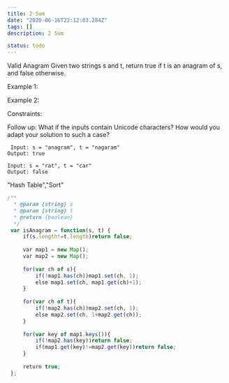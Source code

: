 ```yaml
---
title: 2 Sum
date: "2020-06-16T22:12:03.284Z"
tags: []
description: 2 Sum

status: todo
---
```


Valid Anagram
Given two strings s and t, return true if t is an anagram of s, and false otherwise.



Example 1:

Example 2:



Constraints:



Follow up: What if the inputs contain Unicode characters? How would you adapt your solution to such a case?

```
 Input: s = "anagram", t = "nagaram"
Output: true

```

```
Input: s = "rat", t = "car"
Output: false

```

"Hash Table","Sort"

```javascript
/**
  * @param {string} s
  * @param {string} t
  * @return {boolean}
  */
 var isAnagram = function(s, t) {
     if(s.length!=t.length)return false;
     
     var map1 = new Map();
     var map2 = new Map();
 ​
     for(var ch of s){
         if(!map1.has(ch))map1.set(ch, 1);
         else map1.set(ch, map1.get(ch)+1);
     }
     
     for(var ch of t){
         if(!map2.has(ch))map2.set(ch, 1);
         else map2.set(ch, 1+map2.get(ch));
     }
     
     for(var key of map1.keys()){
         if(!map2.has(key))return false;
         if(map1.get(key)!=map2.get(key))return false;
     }
     
     return true;
 };
 ​
```
